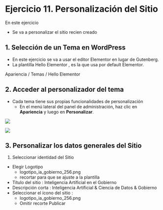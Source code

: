 # Ejercicio 11. Personalización del Sitio

En este ejercicio 
- Se va a personalizar el sitio recien creado

## 1. Selección de un Tema en WordPress
- En este ejercicio se va a usar el editor Elementor en lugar de Gutenberg. 
- La plantilla Hello Elementor , es la que usa por default Elementor.

Apariencia / Temas / Hello Elementor 
## 2.  Acceder al personalizador del tema
- Cada tema tiene sus propias funcionalidades de personalización
  - En el menú lateral del panel de administración, haz clic en **Apariencia** y luego en **Personalizar**.

![](https://i.imgur.com/6WPk0zo.png)

![](https://i.imgur.com/WuttzU8.png)

## 3. Personalizar los datos generales del Sitio
1.  Seleccionar identidad del Sitio
- Elegir Logotipo
	- logotipo_ia_gobierno_256.png
	- recortar para que se ajuste a la plantilla
-  Título del sitio : Inteligencia Artificial en el Gobierno
- Descripción corta : Inteligencia Artificial  & Ciencia de Datos & Gobierno
- Seleccionar el ícono del sitio : 
	- logotipo_ia_gobierno_256.png
	- Omitir recorte
Publicar







<!--stackedit_data:
eyJoaXN0b3J5IjpbNzUzNDc4NTY2LDE0MTQ2MTgxMzgsLTIwOD
g3NDY2MTJdfQ==
-->